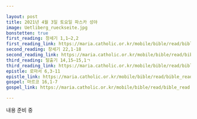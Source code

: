 ```yaml
---

layout: post
title: 2021년 4월 3일 토요일 파스카 성야
image: Uetliberg_rueckseite.jpg
bonstetten: true
first_reading: 창세기 1,1―2,2
first_reading_link: https://maria.catholic.or.kr/mobile/bible/read/bible_read.asp?m=1&n=101&p=1
second_reading: 창세기 22,1-18
second_reading_link: https://maria.catholic.or.kr/mobile/bible/read/bible_read.asp?m=1&n=101&p=22
third_reading: 탈출기 14,15―15,1ㄱ
third_reading_link: https://maria.catholic.or.kr/mobile/bible/read/bible_read.asp?m=1&n=102&p=14
epistle: 로마서 6,3-11
epistle_link: https://maria.catholic.or.kr/mobile/bible/read/bible_read.asp?m=2&n=152&p=6
gospel: 마르코 16,1-7
gospel_link: https://maria.catholic.or.kr/mobile/bible/read/bible_read.asp?m=2&n=148&p=16

---
```

 
내용 준비 중

